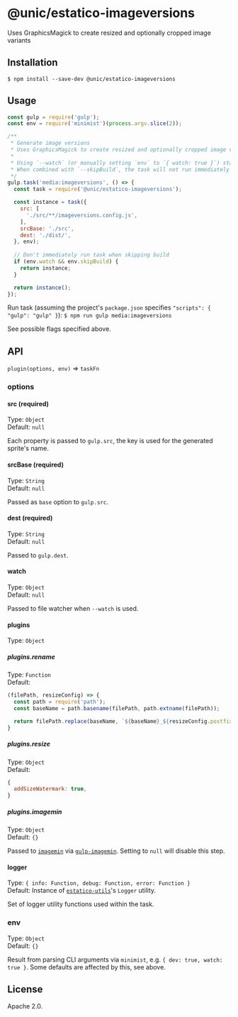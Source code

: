 # @unic/estatico-imageversions

Uses GraphicsMagick to create resized and optionally cropped image variants

## Installation

```
$ npm install --save-dev @unic/estatico-imageversions
```

## Usage

```js
const gulp = require('gulp');
const env = require('minimist')(process.argv.slice(2));

/**
 * Generate image versions
 * Uses GraphicsMagick to create resized and optionally cropped image variants
 *
 * Using `--watch` (or manually setting `env` to `{ watch: true }`) starts file watcher
 * When combined with `--skipBuild`, the task will not run immediately but only after changes
 */
gulp.task('media:imageversions', () => {
  const task = require('@unic/estatico-imageversions');

  const instance = task({
    src: [
      './src/**/imageversions.config.js',
    ],
    srcBase: './src',
    dest: './dist/',
  }, env);
  
  // Don't immediately run task when skipping build
  if (env.watch && env.skipBuild) {
    return instance;
  }

  return instance();
});
```

Run task (assuming the project's `package.json` specifies `"scripts": { "gulp": "gulp" }`):
`$ npm run gulp media:imageversions`

See possible flags specified above.

## API

`plugin(options, env)` => `taskFn`

### options

#### src (required)

Type: `Object`<br>
Default: `null`

Each property is passed to `gulp.src`, the key is used for the generated sprite's name.

#### srcBase (required)

Type: `String`<br>
Default: `null`

Passed as `base` option to `gulp.src`.

#### dest (required)

Type: `String`<br>
Default: `null`

Passed to `gulp.dest`.

#### watch

Type: `Object`<br>
Default: `null`

Passed to file watcher when `--watch` is used.

#### plugins

Type: `Object`

##### plugins.rename

Type: `Function`<br>
Default:
```js
(filePath, resizeConfig) => {
  const path = require('path');
  const baseName = path.basename(filePath, path.extname(filePath));

  return filePath.replace(baseName, `${baseName}_${resizeConfig.postfix}`);
}
```

##### plugins.resize

Type: `Object`<br>
Default:
```js
{
  addSizeWatermark: true,
}
```

##### plugins.imagemin

Type: `Object`<br>
Default: `{}`

Passed to [`imagemin`](https://www.npmjs.com/package/imagemin) via [`gulp-imagemin`](https://www.npmjs.com/package/gulp-imagemin). Setting to `null` will disable this step.

#### logger

Type: `{ info: Function, debug: Function, error: Function }`<br>
Default: Instance of [`estatico-utils`](../estatico-utils)'s `Logger` utility.

Set of logger utility functions used within the task.

### env

Type: `Object`<br>
Default: `{}`

Result from parsing CLI arguments via `minimist`, e.g. `{ dev: true, watch: true }`. Some defaults are affected by this, see above.

## License

Apache 2.0.

